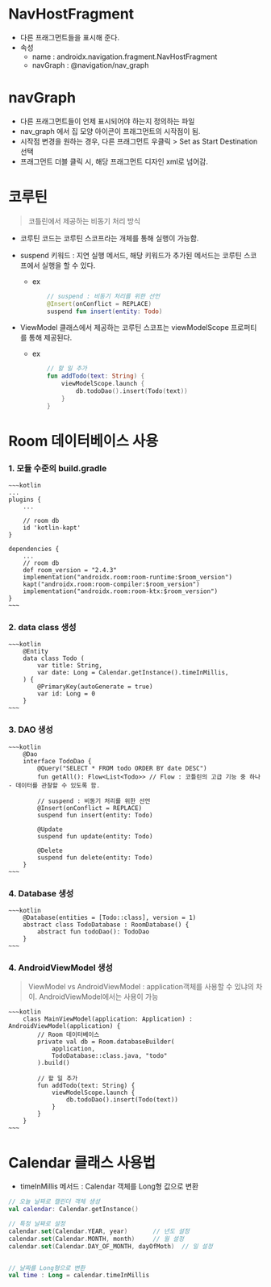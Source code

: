 # NavHostFragment
- 다른 프래그먼트들을 표시해 준다. 
- 속성
    - name : androidx.navigation.fragment.NavHostFragment
    - navGraph : @navigation/nav_graph
    
    
# navGraph
- 다른 프래그먼트들이 언제 표시되어야 하는지 정의하는 파일 
- nav_graph 에서 집 모양 아이콘이 프래그먼트의 시작점이 됨. 
- 시작점 변경을 원하는 경우, 다른 프래그먼트 우클릭 > Set as Start Destination 선택 
- 프래그먼트 더블 클릭 시, 해당 프래그먼트 디자인 xml로 넘어감. 

# 코루틴
> 코틀린에서 제공하는 비동기 처리 방식

- 코루틴 코드는 코루틴 스코프라는 개체를 통해 실행이 가능함. 

- suspend 키워드 : 지연 실행 메서드, 해당 키워드가 추가된 메서드는 코루틴 스코프에서 실행을 할 수 있다. 
    - ex
        ~~~kotlin
            // suspend : 비동기 처리를 위한 선언
            @Insert(onConflict = REPLACE)
            suspend fun insert(entity: Todo)

        ~~~

- ViewModel 클래스에서 제공하는 코루틴 스코프는 viewModelScope 프로퍼티를 통해 제공된다. 
    - ex
        ~~~kotlin
            // 할 일 추가
            fun addTodo(text: String) {
                viewModelScope.launch {
                    db.todoDao().insert(Todo(text))
                }
            }
        ~~~

# Room 데이터베이스 사용
### 1. 모듈 수준의 build.gradle
    ~~~kotlin
    ...
    plugins {
        ...
        
        // room db
        id 'kotlin-kapt'
    }

    dependencies {
        ...
        // room db
        def room_version = "2.4.3"
        implementation("androidx.room:room-runtime:$room_version")
        kapt("androidx.room:room-compiler:$room_version")
        implementation("androidx.room:room-ktx:$room_version")
    }
    ~~~

### 2. data class 생성
    ~~~kotlin
        @Entity
        data class Todo (
            var title: String,
            var date: Long = Calendar.getInstance().timeInMillis,
        ) {
            @PrimaryKey(autoGenerate = true)
            var id: Long = 0
        }
    ~~~

### 3. DAO 생성
    ~~~kotlin
        @Dao
        interface TodoDao {
            @Query("SELECT * FROM todo ORDER BY date DESC")
            fun getAll(): Flow<List<Todo>> // Flow : 코틀린의 고급 기능 중 하나 - 데이터를 관찰할 수 있도록 함.

            // suspend : 비동기 처리를 위한 선언
            @Insert(onConflict = REPLACE)
            suspend fun insert(entity: Todo)

            @Update
            suspend fun update(entity: Todo)

            @Delete
            suspend fun delete(entity: Todo)
        }
    ~~~

### 4. Database 생성
    ~~~kotlin
        @Database(entities = [Todo::class], version = 1)
        abstract class TodoDatabase : RoomDatabase() {
            abstract fun todoDao(): TodoDao
        }
    ~~~

### 4. AndroidViewModel 생성
> ViewModel vs AndroidViewModel : application객체를 사용할 수 있냐의 차이. AndroidViewModel에서는 사용이 가능

    ~~~kotlin
        class MainViewModel(application: Application) : AndroidViewModel(application) {
            // Room 데이터베이스
            private val db = Room.databaseBuilder(
                application,
                TodoDatabase::class.java, "todo"
            ).build()
            
            // 할 일 추가
            fun addTodo(text: String) {
                viewModelScope.launch {
                    db.todoDao().insert(Todo(text))
                }
            }
        }
    ~~~


# Calendar 클래스 사용법 
- timeInMillis 메서드 : Calendar 객체를 Long형 값으로 변환 
~~~kotlin
// 오늘 날짜로 캘린더 객체 생성 
val calendar: Calendar.getInstance()

// 특정 날짜로 설정
calendar.set(Calendar.YEAR, year)       // 년도 설정
calendar.set(Calendar.MONTH, month)     // 월 설정 
calendar.set(Calendar.DAY_OF_MONTH, dayOfMoth)  // 일 설정 


// 날짜를 Long형으로 변환
val time : Long = calendar.timeInMillis
~~~
